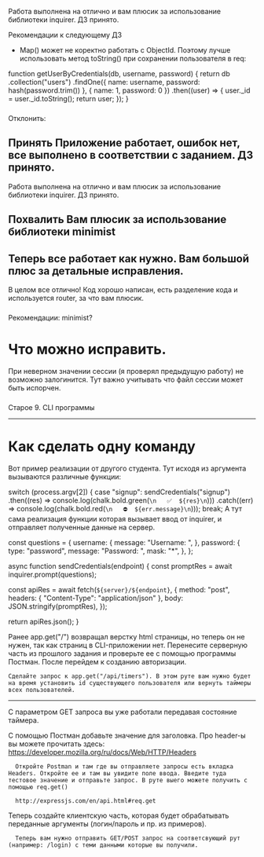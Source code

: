 Работа выполнена на отлично и вам плюсик за использование библиотеки inquirer. ДЗ принято.


Рекомендации к следующему ДЗ
- Map() может не коректно работать с ObjectId. Поэтому лучше использовать метод toString() при сохранении пользователя в req:

function getUserByCredentials(db, username, password) {
  return db
    .collection("users")
    .findOne({ name: username, password: hash(password.trim()) }, { name: 1, password: 0 })
    .then((user) => {
      user._id = user._id.toString();
      return user;
    });
}



###
Отклонить:

###
Принять
Приложение работает, ошибок нет, все выполнено в соответствии с заданием. ДЗ принято.
---
Работа выполнена на отлично и вам плюсик за использование библиотеки inquirer. ДЗ принято.

###
Похвалить
Вам плюсик за использование библиотеки minimist
---
Теперь все работает как нужно. Вам большой плюс за детальные исправления.
---
В целом все отлично! Код хорошо написан, есть разделение кода и используется router, за что вам плюсик.

###
Рекомендации:
minimist?

# Что можно исправить.

При неверном значении сессии (я проверял предыдущую работу) не возможно залогинится. Тут важно учитывать что файл сессии может быть испорчен.


###
Старое
9. CLI программы

---------


# Как сделать одну команду
Вот пример реализации от другого студента. Тут исходя из аргумента вызываются различные функции:

switch (process.argv[2]) {
  case "signup":
    sendCredentials("signup")
      .then((res) => console.log(chalk.bold.green(`\n   ✅  ${res}\n`)))
      .catch((err) => console.log(chalk.bold.red(`\n   ⛔️  ${err.message}\n`)));
    break;
А тут сама реализация функции которая вызывает ввод от inquirer, и отправляет полученные данные на сервер.

const questions = {
  username: {
    message: "Username: ",
  },
  password: {
    type: "password",
    message: "Password: ",
    mask: "*",
  },
};

async function sendCredentials(endpoint) {
  const promptRes = await inquirer.prompt(questions);

  const apiRes = await fetch(`${server}/${endpoint}`, {
    method: "post",
    headers: { "Content-Type": "application/json" },
    body: JSON.stringify(promptRes),
  });

  return apiRes.json();
}


Ранее app.get("/") возвращал верстку html страницы, но теперь он не нужен, так как страниц в CLI-приложении нет. Перенесите серверную часть из прошлого задания и проверьте ее с помощью программы Постман. После перейдем к созданию авторизации.

    Сделайте запрос к app.get("/api/timers"). В этом руте вам нужно будет на время установить id существующего пользователя или вернуть таймеры всех пользователей.



---------------------
С параметром GET запроса вы уже работали передавая состояние таймера.

С помощью Постман добавьте значение для заголовка. Про header-ы вы можете прочитать здесь: https://developer.mozilla.org/ru/docs/Web/HTTP/Headers

      Откройте Postman и там где вы отправляете запросы есть вкладка Headers. Откройте ее и там вы увидите поле ввода. Введите туда тестовое значение и отправьте запрос. В руте выего можете получить с помощью req.get()

      http://expressjs.com/en/api.html#req.get


Теперь создайте клиентскую часть, которая будет обрабатывать переданные аргументы (логин/пароль и пр. из примеров).

      Теперь вам нужно отправить GET/POST запрос на соответсвующий рут (например: /login) с теми данными которые вы получили.
